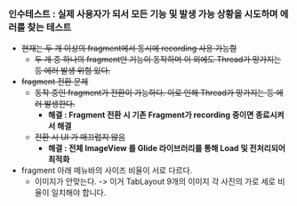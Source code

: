 ### 인수테스트 : 실제 사용자가 되서 모든 기능 및 발생 가능 상황을 시도하며 에러를 찾는 테스트

- ~~현재는 두 개 이상의 fragment에서 동시에 recording 사용 가능함~~
  - ~~두 개 중 하나의 fragment만 기능이 동작하며 이 외에도 Thread가 망가지는 등 에러 발생 위험 있다.~~
- ~~fragment 전환 문제~~
  - ~~동작 중인 fragment가 전환이 가능하다. 이로 인해 Thread가 망가지는 등 에러 발생한다.~~
    - **해결 : Fragment 전환 시 기존 Fragment가 recording 중이면 종료시켜서 해결**
  - ~~전환 시 UI 가 매끄럽지 않음~~
    - **해결 : 전체 ImageView 를 Glide 라이브러리를 통해 Load 및 전처리되어 최적화**
- fragment 아래 메뉴바의 사이즈 비율이 서로 다르다.
  - 이미지가 안맞는다. -> 이거 TabLayout 9개의 이미지 각 사진의 가로 세로 비율이 일치해야 합니다.
